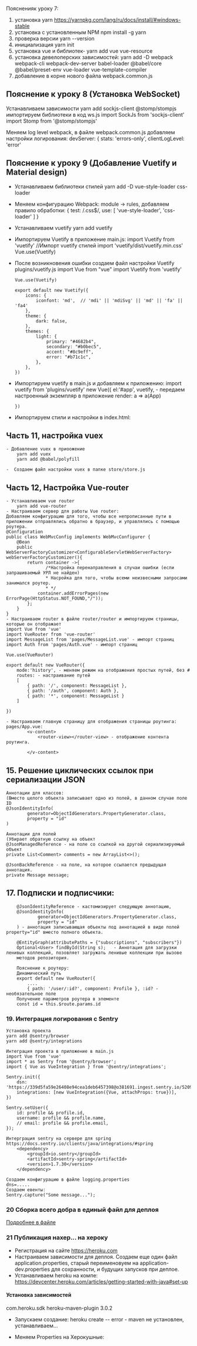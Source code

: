 Поясненияк уроку 7:
1. установка yarn https://yarnpkg.com/lang/ru/docs/install/#windows-stable
2. установка с установленным NPM npm install -g yarn
3. проверка версии yarn --version
4. инициализация yarn init
5. установка vue и библиотек-  yarn add vue vue-resource
6. установка девелоперских зависимостей: yarn add -D webpack webpack-cli webpack-dev-server babel-loader @babel/core @babel/preset-env vue-loader vue-template-compiler
7. добавление в корне нового файла webpack.common.js


## Пояснение к уроку 8 (Установка WebSocket)
 Устанавливаем зависимости yarn add sockjs-client @stomp/stompjs
 импортируем библиотеки в код ws.js
    import SockJs from 'sockjs-client'
    import Stomp from '@stomp/stompjs'
 
 Меняем log level webpack, в файле webpack.common.js  добавляем настройки логирования:
    devServer: {
         stats: 'errors-only',
         clientLogLevel: 'error'

## Пояснение к уроку 9 (Добавление Vuetify и Material design)
 - Устанавливаем библиотеки стилей 
    yarn add -D vue-style-loader css-loader
 - Меняем конфигурацию Webpack:
  module -> rules, добавляем правило обработки:
              {
                  test: /\.css$/,
                  use: [
                      'vue-style-loader',
                      'css-loader'
                  ]
              }
              
  - Устанавливаем vuetify
    yarn add vuetify  
  - Импортируем Vuetify в приложение
    main.js:
        import Vuetify from 'vuetify'
        //Импорт vuetify стилей
        import 'vuetify/dist/vuetify.min.css'
        Vue.use(Vuetify)
  - После возникновения ошибки создаем файл настройки Vuetify  plugins/vuetify.js
        import Vue from "vue"
        import Vuetify from 'vuetify'
        
        Vue.use(Vuetify)
        
        export default new Vuetify({
            icons: {
                iconfont: 'md',  // 'mdi' || 'mdiSvg' || 'md' || 'fa' || 'fa4'
            },
            theme: {
                dark: false,
            },
            themes: {
                light: {
                    primary: "#4682b4",
                    secondary: "#b0bec5",
                    accent: "#8c9eff",
                    error: "#b71c1c",
                },
            },
        })
  - Импортируем vuetify в main.js и добавляем к приложению:
        import vuetify from 'plugins/vuetify'
        new Vue({
            el:'#app',
            vuetify, - передаем настроенный экземпляр в приложение
            render: a => a(App)
        
        })          
  - Импортируем стили и настройки в index.html:
        <!--Импорт иконок и стилей для vuetify-->
        <link href="https://fonts.googleapis.com/css?family=Roboto:100,300,400,500,700,900" rel="stylesheet">
        <link href="https://cdn.jsdelivr.net/npm/@mdi/font@4.x/css/materialdesignicons.min.css" rel="stylesheet">
        <!--Настройка viewport для корректного отображения на мобильных устройствах-->
        <meta name="viewport" content="width=device-width, initial-scale=1, maximum-scale=1, user-scalable=no, minimal-ui">      
        
## Часть 11, настройка vuex
    - Добавление vuex в приоожение
        yarn add vuex
        yarn add @babel/polyfill        
     
    -  Создаем файл настройки vuex в папке store/store.js
    
## Часть 12, Настройка Vue-router
    - Устанавливаем vue router
        yarn add vue-router
    - Настраиваем сервер для работы Vue router:
    Добавляем конфигурацию для того, чтобы все непрописанные пути в приложении отправлялись обратно в браузер, и управлялись с помощью роутера.
    @Configuration
    public class WebMvcConfig implements WebMvcConfigurer {
        @Bean
        public WebServerFactoryCustomizer<ConfigurableServletWebServerFactory> webServerFactoryCustomizer(){
            return container ->{
                   /*Настройка перенаправления в случаи ошибки (если запрашиваемый УРЛ не найден)
                   * Насройка для того, чтобы всеми неизвесными запросами занимался роутер.
                   * */
                container.addErrorPages(new ErrorPage(HttpStatus.NOT_FOUND,"/"));
            };
        }
    }
    - Настраиваем router в файле router/router и импортируем страницы, которые он отображает
    import Vue from 'vue'
    import VueRouter from 'vue-router'
    import MessageList from 'pages/MessageList.vue' - импорт страниц
    import Auth from 'pages/Auth.vue' - импорт страниц
    
    Vue.use(VueRouter)
    
    export default new VueRouter({
        mode:'history', - меняем режим на отображения простых путей, без #
        routes: - настраивание путей
        [
            { path: '/', component: MessageList },
            { path: '/auth', component: Auth },
            { path: '*', component: MessageList }
        ]
    
    })
   
    - Настраиваем главную страницу для отображения страницы роутинга:
    pages/App.vue:
            <v-content>
                <router-view></router-view> - отображение контента роутинга.
    
            </v-content>
 
     
## 15. Решение циклических ссылок при сериализации JSON
    Аннотации для классов:
    (Вместо целого объекта записывает одно из полей, в данном случае поле ID
    @JsonIdentityInfo(
            generator=ObjectIdGenerators.PropertyGenerator.class,
            property = "id"
    )  
    
    Аннотации для полей
    (Убирает обратную ссылку на объект
    @JsonManagedReference - на поле со ссылкой на другой сериализируемый объект
    private List<Comment> comments = new ArrayList<>();
    
    @JsonBackReference - на поле, на которое ссылается предыдущая аннотация.   
    private Message message;   
    
## 17. Подписки и подписчики:
        @JsonIdentityReference - кастомизирует следующую аннотацию, 
        @JsonIdentityInfo(
                generator=ObjectIdGenerators.PropertyGenerator.class,
                property = "id"
        ) - аннотация записывающая объекты под аннотацией в виде полей property="id" вместо полного объекта.
        
        @EntityGraph(attributePaths = {"subscriptions", "subscribers"})
        Optional<User> findById(String s);   - Аннотация для загрузки ленивых коллекций, позовляет загружать ленивые коллекции при вызове 
        методов репозитория.
        
        Пояснение к роутеру:
        Динамический путь
        export default new VueRouter({
            ....
            { path: '/user/:id?', component: Profile }, :id? - необязательное поле
        Получение параметров роутера в элементе
        const id = this.$route.params.id        
        
### 19. Интеграция логирования с Sentry
    Установка проекта
    yarn add @sentry/browser
    yarn add @sentry/integrations
    
    Интеграция проекта в приложение в main.js
    import Vue from 'vue'
    import * as Sentry from '@sentry/browser';
    import { Vue as VueIntegration } from '@sentry/integrations';
    
    Sentry.init({
        dsn: 'https://339d5fa59e26408e94cea1deb6457398@o381691.ingest.sentry.io/5209398',
        integrations: [new VueIntegration({Vue, attachProps: true})],
    })
    
    Sentry.setUser({
        id: profile && profile.id,
        username: profile && profile.name,
        // email: profile && profile.email,
    });
        
    Интерграция sentry на сервере для spring  https://docs.sentry.io/clients/java/integrations/#spring
        <dependency>
            <groupId>io.sentry</groupId>
            <artifactId>sentry-spring</artifactId>
            <version>1.7.30</version>
        </dependency> 
        
    Создаем конфигурацию в файле logging.properties
    dns=.....
    Создаем евенты:
    Sentry.capture("Some message...");
    
### 20 Сборка всего добра в единый файл для деплоя
   [Подробнее в файле](/readme/WEBPACK_BUILD.md)
   
### 21 Публикация нахер... на хероку
 - Регистрация на сайте https://heroku.com 
 - Настраиваем зависимости для деплоя. Создаем еще один файл application.properties, 
 старый переименовуем на application-dev.properties для сохранности, и будущих запусков при деплое.
 - Устанавливаем heroku на компе:
 https://devcenter.heroku.com/articles/getting-started-with-java#set-up
 
 #### Установка зависимостей 
 <plugin>
         <groupId>com.heroku.sdk</groupId>
         <artifactId>heroku-maven-plugin</artifactId>
         <version>3.0.2</version>
 </plugin>
 
 - Запускаем создание:
 heroku create
  -- error - maven не установлен, устанавливаем...
 
 
 - Меняем Properties на Херокушные:
       